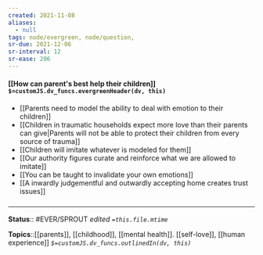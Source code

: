 ```yaml
---
created: 2021-11-08 
aliases:
  - null
tags: node/evergreen, node/question, 
sr-due: 2021-12-06
sr-interval: 12
sr-ease: 206
---
```


#### [[How can parent's best help their children]] `$=customJS.dv_funcs.evergreenHeader(dv, this)`

- [[Parents need to model the ability to deal with emotion to their children]]
- [[Children in traumatic households expect more love than their parents can give|Parents will not be able to protect their children from every source of trauma]]
- [[Children will imitate whatever is modeled for them]]
- [[Our authority figures curate and reinforce what we are allowed to imitate]]
- [[You can be taught to invalidate your own emotions]]
- [[A inwardly judgementful and outwardly accepting home creates trust issues]]

### <hr class="footnote"/>

**Status**:: #EVER/SPROUT 
*edited `=this.file.mtime`*

**Topics**::[[parents]], [[childhood]], [[mental health]]. [[self-love]], [[human experience]]
*`$=customJS.dv_funcs.outlinedIn(dv, this)`*
